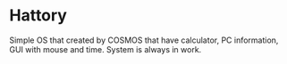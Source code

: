 # Hattory
Simple OS that created by COSMOS that have calculator, PC information, GUI with mouse and time. System is always in work.
